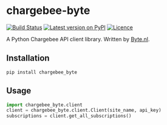 # chargebee-byte

[![Build Status](https://travis-ci.org/ByteInternet/chargebee-byte.svg?branch=master)](https://travis-ci.org/ByteInternet/chargebee-byte)
[![Latest version on PyPI](https://img.shields.io/pypi/v/chargebee-byte.svg?maxAge=2592000)](https://pypi.org/project/chargebee-byte)
[![Licence](https://img.shields.io/badge/license-MIT-blue.svg)](https://opensource.org/licenses/MIT)

A Python Chargebee API client library. Written by [Byte.nl](https://www.byte.nl).

## Installation

    pip install chargebee_byte

## Usage

```python
import chargebee_byte.client
client = chargebee_byte.client.Client(site_name, api_key)
subscriptions = client.get_all_subscriptions()
```
